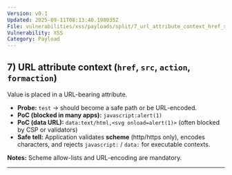 ```yaml
---
Version: v0.1
Updated: 2025-09-11T08:13:40.198035Z
File: vulnerabilities/xss/payloads/split/7_url_attribute_context_href_src_action_formaction.md
Vulnerability: XSS
Category: Payload
---
```

## 7) **URL attribute** context (`href`, `src`, `action`, `formaction`)
Value is placed in a URL-bearing attribute.

- **Probe:** `test` → should become a safe path or be URL-encoded.
- **PoC (blocked in many apps):** `javascript:alert(1)`
- **PoC (data URL):** `data:text/html,<svg onload=alert(1)>` (often blocked by CSP or validators)
- **Safe tell:** Application validates **scheme** (http/https only), encodes characters, and rejects `javascript:` / `data:` for executable contexts.

**Notes:** Scheme allow-lists and URL-encoding are mandatory.

---